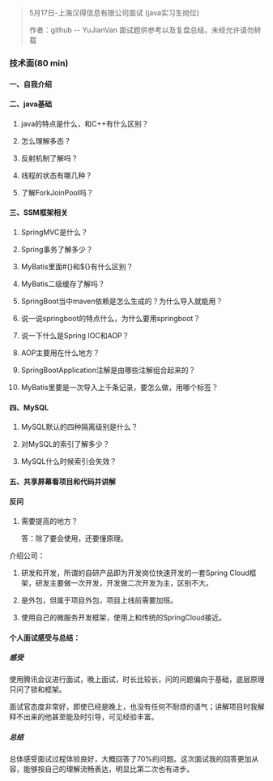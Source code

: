 >5月17日-上海汉得信息有限公司面试  (java实习生岗位)
>
>作者：github -- YuJianVan  面试题供参考以及复盘总结，未经允许请勿转载

### 技术面(80 min)

#### 一、自我介绍



#### 二、java基础

1. java的特点是什么，和C++有什么区别？

   

2. 怎么理解多态？

   

3. 反射机制了解吗？

   

4. 线程的状态有哪几种？

   

5. 了解ForkJoinPool吗？



#### 三、SSM框架相关

1. SpringMVC是什么？

   

2. Spring事务了解多少？

   

3. MyBatis里面#{}和${}有什么区别？

   

4. MyBatis二级缓存了解吗？

   

5. SpringBoot当中maven依赖是怎么生成的？为什么导入就能用？

   

6. 说一说springboot的特点什么，为什么要用springboot？

   

7. 说一下什么是Spring IOC和AOP？

   

8. AOP主要用在什么地方？

   
   
9. SpringBootApplication注解是由哪些注解组合起来的？

   

10. MyBatis里要是一次导入上千条记录，要怎么做，用哪个标签？

    



#### 四、MySQL

1. MySQL默认的四种隔离级别是什么？

   

2. 对MySQL的索引了解多少？

   

3. MySQL什么时候索引会失效？



#### 五、共享屏幕看项目和代码并讲解



#### 反问

1. 需要提高的地方？

   答：除了要会使用，还要懂原理。

介绍公司：

1. 研发和开发，所谓的自研产品即为开发岗位快速开发的一套Spring Cloud框架，研发主要做一次开发，开发做二次开发为主，区别不大。
2. 是外包，但属于项目外包，项目上线前需要加班。

3. 使用自己的微服务开发框架，使用上和传统的SpringCloud接近。









#### 个人面试感受与总结：

##### 感受

使用腾讯会议进行面试，晚上面试，时长比较长，问的问题偏向于基础，底层原理只问了锁和框架。

面试官态度非常好，即使已经是晚上，也没有任何不耐烦的语气；讲解项目时我解释不出来的他甚至能及时引导，可见经验丰富。



##### 总结

总体感受面试过程体验良好，大概回答了70%的问题。这次面试我的回答更加从容，能够按自己的理解流畅表达，明显比第二次也有进步。

















